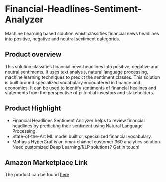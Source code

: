 # Financial-Headlines-Sentiment-Analyzer
Machine Learning based solution which classifies financial news headlines into positive, negative and neutral sentiment categories.

## Product overview

This solution classifies financial news headlines into positive, negative and neutral sentiments. It uses text analysis, natural language processing, machine learning techniques to predict the sentiment classes. This solution is built around specialized
vocabulary encountered in finance and economics. It can be used to identify sentiments of financial healines and statements from the perspective of potential investors and stakeholders.

## Product Highlight 

* Financial Headlines Sentiment Analyzer helps to review financial headlines by predicting their sentiment using Natural Language Processing. 
* State-of-the-Art ML model built on specialized financial vocabulary.
* Mphasis HyperGraf is an omni-channel customer 360 analytics solution. Need customized Deep Learning/NLP solutions? Get in touch!

## Amazon Marketplace Link
The product can be found [here](https://aws.amazon.com/marketplace/pp/prodview-zw2gtdpk3zbu2)
